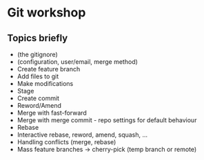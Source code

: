 # Git workshop

## Topics briefly

- (the gitignore)
- (configuration, user/email, merge method)
- Create feature branch
- Add files to git
- Make modifications
- Stage
- Create commit
- Reword/Amend
- Merge with fast-forward
- Merge with merge commit - repo settings for default behaviour
- Rebase
- Interactive rebase, reword, amend, squash, ...
- Handling conflicts (merge, rebase)
- Mass feature branches -> cherry-pick (temp branch or remote)
